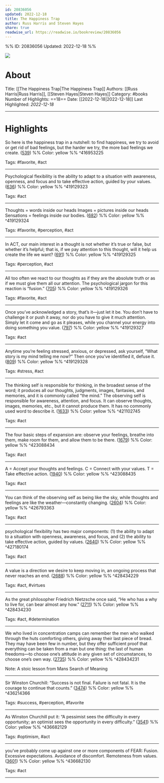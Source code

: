 ```yaml
---
id: 20836056
updated: 2022-12-18
title: The Happiness Trap
author: Russ Harris and Steven Hayes
share: true
readwise_url: https://readwise.io/bookreview/20836056
---
```


%%
ID: 20836056
Updated: 2022-12-18
%%

![]( https://images-na.ssl-images-amazon.com/images/I/41BgFQraPtL._SL500_.jpg)

# About
Title: [[The Happiness Trap|The Happiness Trap]]
Authors: [[Russ Harris|Russ Harris]], [[Steven Hayes|Steven Hayes]]
Category: #books
Number of Highlights: ==18==
Date: [[2022-12-18|2022-12-18]]
Last Highlighted: *2022-12-18*

---

# Highlights

So here is the happiness trap in a nutshell: to find happiness, we try to avoid or get rid of bad feelings, but the harder we try, the more bad feelings we create. ([539](https://readwise.io/to_kindle?action=open&asin=B004XI12O8&location=539)) %% Color: yellow %% ^416953225

Tags: #favorite, #act

---
Psychological flexibility is the ability to adapt to a situation with awareness, openness, and focus and to take effective action, guided by your values. ([636](https://readwise.io/to_kindle?action=open&asin=B004XI12O8&location=636)) %% Color: yellow %% ^419129323

Tags: #act

---
Thoughts = words inside our heads Images = pictures inside our heads Sensations = feelings inside our bodies. ([682](https://readwise.io/to_kindle?action=open&asin=B004XI12O8&location=682)) %% Color: yellow %% ^419129324

Tags: #favorite, #perception, #act

---
In ACT, our main interest in a thought is not whether it’s true or false, but whether it’s helpful; that is, if we pay attention to this thought, will it help us create the life we want? ([691](https://readwise.io/to_kindle?action=open&asin=B004XI12O8&location=691)) %% Color: yellow %% ^419129325

Tags: #perception, #act

---
All too often we react to our thoughts as if they are the absolute truth or as if we must give them all our attention. The psychological jargon for this reaction is “fusion.” ([705](https://readwise.io/to_kindle?action=open&asin=B004XI12O8&location=705)) %% Color: yellow %% ^419129326

Tags: #favorite, #act

---
Once you’ve acknowledged a story, that’s it—just let it be. You don’t have to challenge it or push it away, nor do you have to give it much attention. Simply let it come and go as it pleases, while you channel your energy into doing something you value. ([797](https://readwise.io/to_kindle?action=open&asin=B004XI12O8&location=797)) %% Color: yellow %% ^419129327

Tags: #act

---
Anytime you’re feeling stressed, anxious, or depressed, ask yourself, “What story is my mind telling me now?” Then once you’ve identified it, defuse it. ([809](https://readwise.io/to_kindle?action=open&asin=B004XI12O8&location=809)) %% Color: yellow %% ^419129328

Tags: #stress, #act

---
The thinking self is responsible for thinking, in the broadest sense of the word; it produces all our thoughts, judgments, images, fantasies, and memories, and it is commonly called “the mind.” The observing self is responsible for awareness, attention, and focus. It can observe thoughts, images, memories, etc., but it cannot produce them. It has no commonly used word to describe it. ([1633](https://readwise.io/to_kindle?action=open&asin=B004XI12O8&location=1633)) %% Color: yellow %% ^421102745

Tags: #act

---
The four basic steps of expansion are: observe your feelings, breathe into them, make room for them, and allow them to be there. ([1679](https://readwise.io/to_kindle?action=open&asin=B004XI12O8&location=1679)) %% Color: yellow %% ^423088434

Tags: #act

---
A = Accept your thoughts and feelings. C = Connect with your values. T = Take effective action. ([1940](https://readwise.io/to_kindle?action=open&asin=B004XI12O8&location=1940)) %% Color: yellow %% ^423088435

Tags: #act

---
You can think of the observing self as being like the sky, while thoughts and feelings are like the weather—constantly changing. ([2604](https://readwise.io/to_kindle?action=open&asin=B004XI12O8&location=2604)) %% Color: yellow %% ^426793363

Tags: #act

---
psychological flexibility has two major components: (1) the ability to adapt to a situation with openness, awareness, and focus, and (2) the ability to take effective action, guided by values. ([2640](https://readwise.io/to_kindle?action=open&asin=B004XI12O8&location=2640)) %% Color: yellow %% ^427180174

Tags: #act

---
A value is a direction we desire to keep moving in, an ongoing process that never reaches an end. ([2688](https://readwise.io/to_kindle?action=open&asin=B004XI12O8&location=2688)) %% Color: yellow %% ^428434229

Tags: #act, #virtues

---
As the great philosopher Friedrich Nietzsche once said, “He who has a why to live for, can bear almost any how.” ([2711](https://readwise.io/to_kindle?action=open&asin=B004XI12O8&location=2711)) %% Color: yellow %% ^428434230

Tags: #act, #determination

---
We who lived in concentration camps can remember the men who walked through the huts comforting others, giving away their last piece of bread. They may have been few in number, but they offer sufficient proof that everything can be taken from a man but one thing: the last of human freedoms—to choose one’s attitude in any given set of circumstances, to choose one’s own way. ([2735](https://readwise.io/to_kindle?action=open&asin=B004XI12O8&location=2735)) %% Color: yellow %% ^428434231

Note: A stoic lesson from Mans Search of Meaning

---
Sir Winston Churchill: “Success is not final. Failure is not fatal. It is the courage to continue that counts.” ([3474](https://readwise.io/to_kindle?action=open&asin=B004XI12O8&location=3474)) %% Color: yellow %% ^436214366

Tags: #success, #perception, #favorite

---
As Winston Churchill put it: “A pessimist sees the difficulty in every opportunity; an optimist sees the opportunity in every difficulty.” ([3541](https://readwise.io/to_kindle?action=open&asin=B004XI12O8&location=3541)) %% Color: yellow %% ^436682129

Tags: #optimism, #act

---
you’ve probably come up against one or more components of FEAR: Fusion. Excessive expectations. Avoidance of discomfort. Remoteness from values. ([3601](https://readwise.io/to_kindle?action=open&asin=B004XI12O8&location=3601)) %% Color: yellow %% ^436682130

Tags: #act

---
